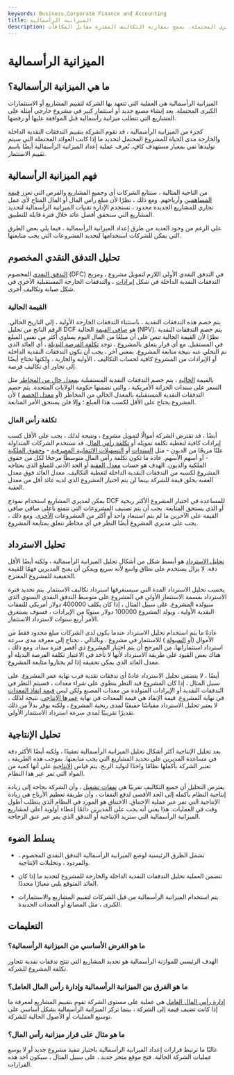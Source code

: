 ```yaml
---
keywords: Business,Corporate Finance and Accounting
title: الميزانية الرأسمالية
description: الميزانية الرأسمالية هي عملية تستخدمها الشركة لتقييم المشاريع أو الاستثمارات الكبرى المحتملة. يسمح بمقارنة التكاليف المقدرة مقابل المكافآت.
---
```


# الميزانية الرأسمالية
## ما هي الميزانية الرأسمالية؟

الميزانية الرأسمالية هي العملية التي تتعهد بها الشركة لتقييم المشاريع أو الاستثمارات الكبرى المحتملة. يعد إنشاء مصنع جديد أو استثمار كبير في مشروع خارجي أمثلة على المشاريع التي تتطلب ميزانية رأسمالية قبل الموافقة عليها أو رفضها.

كجزء من الميزانية الرأسمالية ، قد تقوم الشركة بتقييم التدفقات النقدية الداخلة والخارجة مدى الحياة للمشروع المحتمل لتحديد ما إذا كانت العوائد المحتملة التي سيتم توليدها تفي بمعيار مستهدف كافٍ. تُعرف عملية إعداد الميزانية الرأسمالية أيضًا باسم تقييم الاستثمار.

## فهم الميزانية الرأسمالية

من الناحية المثالية ، ستتابع الشركات أي وجميع المشاريع والفرص التي تعزز [قيمة المساهمين](/shareholder-value) وأرباحهم. ومع ذلك ، نظرًا لأن مبلغ رأس المال أو المال المتاح لأي عمل تجاري للمشاريع الجديدة محدود ، تستخدم الإدارة تقنيات الميزانية الرأسمالية لتحديد المشاريع التي ستحقق أفضل عائد خلال فترة قابلة للتطبيق.

على الرغم من وجود العديد من طرق إعداد الميزانية الرأسمالية ، فيما يلي بعض الطرق التي يمكن للشركات استخدامها لتحديد المشروعات التي يجب متابعتها.

## تحليل التدفق النقدي المخصوم

[التدفق النقدي](/dcf) المخصوم (DFC) في التدفق النقدي الأولي اللازم لتمويل مشروع ، ومزيج التدفقات النقدية الداخلة في شكل [إيرادات](/revenue) ، والتدفقات الخارجة المستقبلية الأخرى في شكل صيانة وتكاليف أخرى.

### القيمة الحالية

يتم خصم هذه التدفقات النقدية ، باستثناء التدفقات الخارجة الأولية ، إلى التاريخ الحالي. الرقم الناتج من تحليل DCF هو [صافي القيمة](/npv) الحالية (NPV). يتم خصم التدفقات النقدية نظرًا لأن القيمة الحالية تنص على أن مبلغًا من المال اليوم يساوي أكثر من نفس المبلغ في المستقبل. مع أي قرار يتعلق بالمشروع ، توجد [تكلفة الفرصة البديلة](/opportunitycost) ، أي العائد الذي تم التخلي عنه نتيجة متابعة المشروع. بمعنى آخر ، يجب أن تكون التدفقات النقدية الداخلة أو الإيرادات من المشروع كافية لحساب التكاليف ، الأولية والجارية ، ولكنها تحتاج أيضًا إلى تجاوز أي تكاليف فرصة.

بالقيمة [الحالية](/presentvalue) ، يتم خصم التدفقات النقدية المستقبلية [بمعدل خالٍ من المخاطر](/risk-freerate) مثل السعر على سندات الخزانة الأمريكية ، والتي تضمنها حكومة الولايات المتحدة. يتم خصم التدفقات النقدية المستقبلية بالمعدل الخالي من المخاطر (أو [معدل الخصم](/discountrate) ) لأن المشروع يحتاج على الأقل لكسب هذا المبلغ ؛ وإلا فلن يستحق الأمر المتابعة.

### تكلفة رأس المال

أيضًا ، قد تقترض الشركة أموالًا لتمويل مشروع ، ونتيجة لذلك ، يجب على الأقل كسب إيرادات كافية لتغطية تكلفة تمويله أو [تكلفة رأس المال](/costofcapital). قد تستخدم الشركات المتداولة علنًا مزيجًا من الديون - مثل [السندات](/bond) أو [التسهيلات الائتمانية المصرفية](/creditfacility) - [وحقوق الملكية](/equity) - أو أسهم الأسهم. عادة ما تكون تكلفة رأس المال متوسطًا مرجحًا لكل من حقوق الملكية والديون. الهدف هو حساب [معدل العقبة](/hurdlerate) أو الحد الأدنى للمبلغ الذي يحتاجه المشروع لكسبه من التدفقات النقدية الداخلة لتغطية التكاليف. معدل العائد فوق معدل العقبة يخلق قيمة للشركة بينما لن يتم اختيار المشروع الذي لديه عائد أقل من معدل العقبة.

يمكن لمديري المشاريع استخدام نموذج DCF للمساعدة في اختيار المشروع الأكثر ربحية أو الذي يستحق المتابعة. يجب أن يتم تصنيف المشروعات التي تتمتع بأعلى صافي صافي القيمة على الآخرين ما لم يتم استبعاد واحد أو أكثر من المشروعات [الأخرى](/mutuallyexclusive). ومع ذلك ، يجب على مديري المشروع أيضًا النظر في أي مخاطر تتعلق بمتابعة المشروع.

## تحليل الاسترداد

[تحليل الاسترداد](/paybackperiod) هو أبسط شكل من أشكال تحليل الميزانية الرأسمالية ، ولكنه أيضًا الأقل دقة. لا يزال يستخدم على نطاق واسع لأنه سريع ويمكن أن يمنح المديرين فهمًا للقيمة الحقيقية للمشروع المقترح.

يحسب تحليل الاسترداد المدة التي سيستغرقها استرداد تكاليف الاستثمار. يتم تحديد فترة الاسترداد بقسمة الاستثمار الأولي في المشروع على متوسط التدفق النقدي السنوي الذي سيولده المشروع. على سبيل المثال ، إذا كان يكلف 400000 دولار أمريكي للنفقات النقدية الأولية ، ويولد المشروع 100000 دولار سنويًا من الإيرادات ، فسوف يستغرق الأمر أربع سنوات لاسترداد الاستثمار.

عادةً ما يتم استخدام تحليل الاسترداد عندما يكون لدى الشركات مبلغ محدود فقط من الأموال (أو [السيولة](/liquidity) ) للاستثمار في مشروع ، وبالتالي ، تحتاج إلى معرفة مدى سرعة استرداد استثماراتها. من المرجح أن يتم اختيار المشروع ذي أقصر فترة سداد. ومع ذلك ، هناك بعض القيود على طريقة الاسترداد لأنها لا تأخذ في الاعتبار تكلفة الفرصة البديلة أو معدل العائد الذي يمكن تحقيقه إذا لم يختاروا متابعة المشروع.

أيضًا ، لا يتضمن تحليل الاسترداد عادةً أي تدفقات نقدية قرب نهاية عمر المشروع. على سبيل المثال ، إذا كان المشروع قيد النظر ينطوي على شراء معدات ، فسيتم النظر في التدفقات النقدية أو الإيرادات المتولدة من معدات المصنع ولكن ليس [قيمة إنقاذ المعدات](/salvagevalue) في نهاية المشروع. قيمة الإنقاذ هي قيمة المعدات في نهاية [عمرها الإنتاجي](/usefullife). نتيجة لذلك ، لا يعتبر تحليل الاسترداد مقياسًا حقيقيًا لمدى ربحية المشروع ، ولكنه يوفر بدلاً من ذلك تقديرًا تقريبيًا لمدى سرعة استرداد الاستثمار الأولي.

## تحليل الإنتاجية

يعد تحليل الإنتاجية أكثر أشكال تحليل الميزانية الرأسمالية تعقيدًا ، ولكنه أيضًا الأكثر دقة في مساعدة المديرين على تحديد المشاريع التي يجب متابعتها. بموجب هذه الطريقة ، تعتبر الشركة بأكملها نظامًا واحدًا لتوليد الربح. يتم قياس [الإنتاجية](/throughput) على أنها كمية من المواد التي تمر عبر هذا النظام.

يفترض التحليل أن جميع التكاليف تقريبًا هي [نفقات تشغيل](/operating_expense) ، وأن الشركة بحاجة إلى زيادة إنتاجية النظام بأكمله إلى الحد الأقصى لدفع النفقات ، وأن طريقة تعظيم الأرباح هي زيادة الإنتاجية التي تمر عبر عملية الاختناق. الاختناق هو المورد في النظام الذي يتطلب أطول وقت في العمليات. هذا يعني أنه يجب على المديرين دائمًا إعطاء أولوية أعلى لمشاريع الميزانية الرأسمالية التي ستزيد الإنتاجية أو التدفق الذي يمر عبر عنق الزجاجة.

## يسلط الضوء

- تشمل الطرق الرئيسية لوضع الميزانية الرأسمالية التدفق النقدي المخصوم ، والمردود ، وتحليلات الإنتاجية.

- تتضمن العملية تحليل التدفقات النقدية الداخلة والخارجة للمشروع لتحديد ما إذا كان العائد المتوقع يلبي معيارًا محددًا.

- يتم استخدام الميزانية الرأسمالية من قبل الشركات لتقييم المشاريع والاستثمارات الكبرى ، مثل المصانع أو المعدات الجديدة.

## التعليمات

### ما هو الغرض الأساسي من الميزانية الرأسمالية؟

الهدف الرئيسي للموازنة الرأسمالية هو تحديد المشاريع التي تنتج تدفقات نقدية تتجاوز تكلفة المشروع للشركة.

### ما هو الفرق بين الميزانية الرأسمالية وإدارة رأس المال العامل؟

[إدارة رأس المال العامل](/workingcapitalmanagement) هي عملية على مستوى الشركة تقوم بتقييم المشاريع لمعرفة ما إذا كانت تضيف قيمة إلى الشركة ، بينما تركز الميزانية الرأسمالية بشكل أساسي على توسيع العمليات أو الأصول الحالية للشركة.

### ما هو مثال على قرار ميزانية رأس المال؟

غالبًا ما ترتبط قرارات إعداد الميزانية الرأسمالية باختيار تنفيذ مشروع جديد أو لا يوسع عمليات الشركة الحالية. فتح موقع متجر جديد ، على سبيل المثال ، سيكون أحد هذه القرارات.

